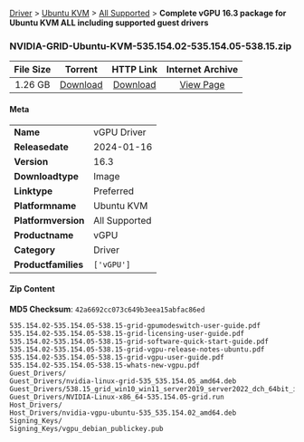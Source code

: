 
[Driver](/README.md)  >  [Ubuntu KVM](/index/Driver/Ubuntu_KVM.md)  >  [All Supported](/index/Driver/Ubuntu_KVM/All_Supported.md)  >  **Complete vGPU 16.3 package for Ubuntu KVM ALL including supported guest drivers**


### NVIDIA-GRID-Ubuntu-KVM-535.154.02-535.154.05-538.15.zip

| **File Size** | **Torrent**  | **HTTP Link** | **Internet Archive** |
|:-------------:|:------------:|:-------------:|:--------------------:|
| 1.26 GB |  [Download](https://archive.org/download/nvgpu_NVIDIA-GRID-Ubuntu-KVM-535.154.02-535.154.05-538.15.zip/nvgpu_NVIDIA-GRID-Ubuntu-KVM-535.154.02-535.154.05-538.15.zip_archive.torrent)       | [Download](https://archive.org/compress/nvgpu_NVIDIA-GRID-Ubuntu-KVM-535.154.02-535.154.05-538.15.zip) | [View Page](https://archive.org/details/nvgpu_NVIDIA-GRID-Ubuntu-KVM-535.154.02-535.154.05-538.15.zip)       |

#### Meta

<table>
<tr><td><strong>Name</strong></td><td>vGPU Driver</td></tr>
<tr><td><strong>Releasedate</strong></td><td>2024-01-16</td></tr>
<tr><td><strong>Version</strong></td><td>16.3</td></tr>
<tr><td><strong>Downloadtype</strong></td><td>Image</td></tr>
<tr><td><strong>Linktype</strong></td><td>Preferred</td></tr>
<tr><td><strong>Platformname</strong></td><td>Ubuntu KVM</td></tr>
<tr><td><strong>Platformversion</strong></td><td>All Supported</td></tr>
<tr><td><strong>Productname</strong></td><td>vGPU</td></tr>
<tr><td><strong>Category</strong></td><td>Driver</td></tr>
<tr><td><strong>Productfamilies</strong></td><td><code>['vGPU']</code></td></tr>
</table>

#### Zip Content

**MD5 Checksum**: `42a6692cc073c649b3eea15abfac86ed`

```text
535.154.02-535.154.05-538.15-grid-gpumodeswitch-user-guide.pdf
535.154.02-535.154.05-538.15-grid-licensing-user-guide.pdf
535.154.02-535.154.05-538.15-grid-software-quick-start-guide.pdf
535.154.02-535.154.05-538.15-grid-vgpu-release-notes-ubuntu.pdf
535.154.02-535.154.05-538.15-grid-vgpu-user-guide.pdf
535.154.02-535.154.05-538.15-whats-new-vgpu.pdf
Guest_Drivers/
Guest_Drivers/nvidia-linux-grid-535_535.154.05_amd64.deb
Guest_Drivers/538.15_grid_win10_win11_server2019_server2022_dch_64bit_international.exe
Guest_Drivers/NVIDIA-Linux-x86_64-535.154.05-grid.run
Host_Drivers/
Host_Drivers/nvidia-vgpu-ubuntu-535_535.154.02_amd64.deb
Signing_Keys/
Signing_Keys/vgpu_debian_publickey.pub
```